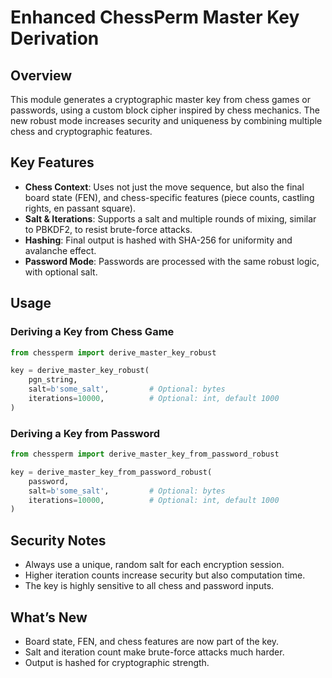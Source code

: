# Enhanced ChessPerm Master Key Derivation

## Overview

This module generates a cryptographic master key from chess games or passwords, using a custom block cipher inspired by chess mechanics. The new robust mode increases security and uniqueness by combining multiple chess and cryptographic features.

## Key Features

- **Chess Context**: Uses not just the move sequence, but also the final board state (FEN), and chess-specific features (piece counts, castling rights, en passant square).
- **Salt & Iterations**: Supports a salt and multiple rounds of mixing, similar to PBKDF2, to resist brute-force attacks.
- **Hashing**: Final output is hashed with SHA-256 for uniformity and avalanche effect.
- **Password Mode**: Passwords are processed with the same robust logic, with optional salt.

## Usage

### Deriving a Key from Chess Game

```python
from chessperm import derive_master_key_robust

key = derive_master_key_robust(
    pgn_string,
    salt=b'some_salt',         # Optional: bytes
    iterations=10000,          # Optional: int, default 1000
)
```

### Deriving a Key from Password

```python
from chessperm import derive_master_key_from_password_robust

key = derive_master_key_from_password_robust(
    password,
    salt=b'some_salt',         # Optional: bytes
    iterations=10000,          # Optional: int, default 1000
)
```

## Security Notes

- Always use a unique, random salt for each encryption session.
- Higher iteration counts increase security but also computation time.
- The key is highly sensitive to all chess and password inputs.

## What’s New

- Board state, FEN, and chess features are now part of the key.
- Salt and iteration count make brute-force attacks much harder.
- Output is hashed for cryptographic strength.